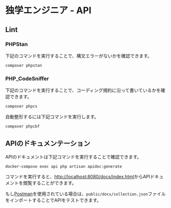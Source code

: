 # 独学エンジニア - API

## Lint

### PHPStan

下記のコマンドを実行することで、構文エラーがないかを確認できます。

```sh
composer phpstan
```

### PHP_CodeSniffer

下記のコマンドを実行することで、コーディング規約に沿って書いているかを確認できます。

```sh
composer phpcs
```

自動整形するには下記コマンドを実行します。

```sh
composer phpcbf
```

## APIのドキュメンテーション

APIのドキュメントは下記コマンドを実行することで確認できます。

```sh
docker-compose exec api php artisan apidoc:generate
```

コマンドを実行すると、[http://localhost:8080/docs/index.html](http://localhost:8080/docs/index.html)からAPIドキュメントを閲覧することができます。

もし[Postman](https://www.getpostman.com/)を使用されている場合は、`public/docs/collection.json`ファイルをインポートすることでAPIをテストできます。
